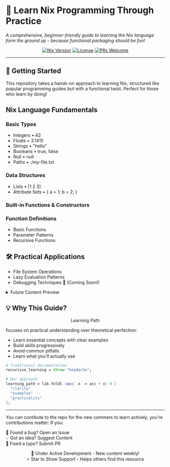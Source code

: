 # 🐧 Learn Nix Programming Through Practice

*A comprehensive, beginner-friendly guide to learning the Nix language  form the ground up - because functional packaging should be fun!*

<div align="center">

[![Nix Version](https://img.shields.io/badge/Nix-2.24.12-blue?logo=nixos&logoColor=white)](https://nixos.org)
[![License](https://img.shields.io/badge/License-MIT-green.svg)](LICENSE)
[![PRs Welcome](https://img.shields.io/badge/PRs-welcome-brightgreen.svg)](CONTRIBUTING.md)

</div>

---

## 🚀 Getting Started

This repository takes a hands-on approach to learning Nix, structured like popular programming guides but with a functional twist. Perfect for those who learn by doing!


## Nix Language Fundamentals

### Basic Types
- Integers • 42
- Floats • 3.1415
- Strings • "hello"
- Booleans • true, false
- Null • null
- Paths • ./my-file.txt

### Data Structures
- Lists • [1 2 3]
- Attribute Sets • { a = 1; b = 2; }

### Built-in Functions & Constructors

### Function Definitions
- Basic Functions
- Parameter Patterns
- Recursive Functions

## 🛠 Practical Applications
- File System Operations
- Lazy Evaluation Patterns
- Debugging Techniques 🐛 (Coming Soon!)

<details>
<summary>Future Content Preview</summary>

- Derivation Patterns
- NixOS Module System
- Advanced Package Composition
- Performance Optimization
- Real-world Project Templates
</details>

## 💡 Why This Guide?

<div align="center">
Learning Path
</div>

focuses on practical understanding over theoretical perfection:
- Learn essential concepts with clear examples
- Build skills progressively
- Avoid common pitfalls
- Learn what you'll actually use

```nix
# Traditional documentation
recursive_learning = throw "headache";

# Our approach
learning_path = lib.foldl (acc: x -> acc + x) 0 [
  "clarity"
  "examples"
  "practicality"
];
```

---

<p>You can contibute to the repo for the new commers to learn actively, you're contributions matter:
If you:</p>
🐛 Found a bug? Open an Issue</br>
💡 Got an idea? Suggest Content</br>
📝 Fixed a typo? Submit PR</br>
</p>

<div align="center">
🔧 Under Active Development - New content weekly!</br>
⭐ Star to Show Support - Helps others find this resource</br>
</div>
